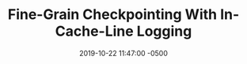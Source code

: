 ---
layout: paper-summary
title:  "Fine-Grain Checkpointing With In-Cache-Line Logging"
date:   2019-10-22 11:47:00 -0500
categories: paper
paper_title: "Fine-Grain Checkpointing With In-Cache-Line Logging"
paper_link: https://dl.acm.org/citation.cfm?doid=3297858.3304046
paper_keyword: NVM, Undo Logging; Masstree
paper_year: ASPLOS 2019
rw_set: 
htm_cd: 
htm_cr: 
version_mgmt: 
---